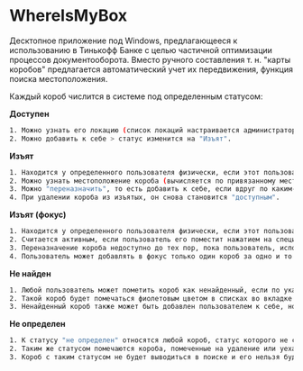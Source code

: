 # WhereIsMyBox
Десктопное приложение под Windows, предлагающееся к использованию в Тинькофф Банке с целью частичной оптимизации процессов документооборота.
Вместо ручного составления т. н. "карты коробов" предлагается автоматический учет их передвижения, функция поиска местоположения.

Каждый короб числится в системе под определенным статусом:

**Доступен**
```bash
1. Можно узнать его локацию (список локаций настраивается администратором);
2. Можно добавить к себе > статус изменится на "Изъят".
```
**Изъят**
```bash
1. Находится у определенного пользователя физически, если этот пользователь укажет это в программе;
2. Можно узнать местоположение короба (вычисляется по привязанному местоположению к пользователю);
3. Можно "переназначить", то есть добавить к себе, если вдруг по каким-то причинам предыдущий пользователь забыл удалить короб у себя;
4. При удалении короба из изъятых, он снова становится "доступным".
```
**Изъят (фокус)**
```bash
1. Находится у определенного пользователя физически, если этот пользователь укажет это в программе;
2. Считается активным, если пользователь его поместит нажатием на специальную кнопку;
3. Переназначение короба недоступно до тех пор, пока пользователь, использующий его, не удалит его из фокуса или не удалит у себя вовсе;
4. Пользователь может добавлять в фокус только один короб за одно и то же время.
```
**Не найден**
```bash
1. Любой пользователь может пометить короб как ненайденный, если по указанной в программе локации ему не удалось его обнаружить;
2. Такой короб будет помечаться фиолетовым цветом в списках во вкладке "Управление коробами";
3. Ненайденный короб также может быть добавлен пользователем к себе, но при удалении он должен будет указать новое местоположение такого короба.
```
**Не определен**
```bash
1. К статусу "не определен" относятся любой короб, статус которого не совпадает с предыдущими;
2. Таким же статусом помечаются короба, помеченные на удаление или уехавшие в архив;
3. Короб с таким статусом не будет выводиться в поиске и его нельзя будет добавить к изъятию.
```
